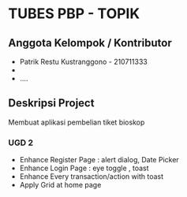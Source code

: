 # TUBES PBP - TOPIK 

## Anggota Kelompok / Kontributor
- Patrik Restu Kustranggono - 210711333
- 
- ....

## Deskripsi Project

Membuat aplikasi pembelian tiket bioskop

### UGD 2

- Enhance Register Page : alert dialog, Date Picker
- Enhance Login Page :  eye toggle , toast
- Enhance Every transaction/action with toast
- Apply Grid at home page
